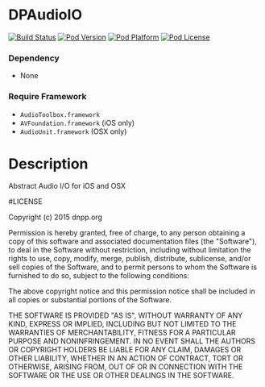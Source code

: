 DPAudioIO
=================

[![Build Status](http://img.shields.io/travis/dnpp73/DPAudioIO.svg?style=flat-square)](https://travis-ci.org/dnpp73/DPAudioIO)
[![Pod Version](http://img.shields.io/cocoapods/v/DPAudioIO.svg?style=flat-square)](http://cocoadocs.org/docsets/DPAudioIO/)
[![Pod Platform](http://img.shields.io/cocoapods/p/DPAudioIO.svg?style=flat-square)](http://cocoadocs.org/docsets/DPAudioIO/)
[![Pod License](http://img.shields.io/cocoapods/l/DPAudioIO.svg?style=flat-square)](http://opensource.org/licenses/MIT)

### Dependency
* None

### Require Framework
* `AudioToolbox.framework`
* `AVFoundation.framework` (iOS only)
* `AudioUnit.framework` (OSX only)

# Description

Abstract Audio I/O for iOS and OSX

#LICENSE

Copyright (c) 2015 dnpp.org

Permission is hereby granted, free of charge, to any person obtaining a copy of this software and associated documentation files (the "Software"), to deal in the Software without restriction, including without limitation the rights to use, copy, modify, merge, publish, distribute, sublicense, and/or sell copies of the Software, and to permit persons to whom the Software is furnished to do so, subject to the following conditions:

The above copyright notice and this permission notice shall be included in all copies or substantial portions of the Software.

THE SOFTWARE IS PROVIDED "AS IS", WITHOUT WARRANTY OF ANY KIND, EXPRESS OR IMPLIED, INCLUDING BUT NOT LIMITED TO THE WARRANTIES OF MERCHANTABILITY, FITNESS FOR A PARTICULAR PURPOSE AND NONINFRINGEMENT. IN NO EVENT SHALL THE AUTHORS OR COPYRIGHT HOLDERS BE LIABLE FOR ANY CLAIM, DAMAGES OR OTHER LIABILITY, WHETHER IN AN ACTION OF CONTRACT, TORT OR OTHERWISE, ARISING FROM, OUT OF OR IN CONNECTION WITH THE SOFTWARE OR THE USE OR OTHER DEALINGS IN THE SOFTWARE.
